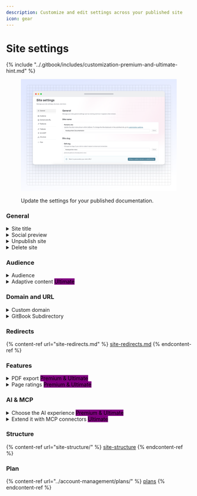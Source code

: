```yaml
---
description: Customize and edit settings across your published site
icon: gear
---
```


# Site settings

{% include "../.gitbook/includes/customization-premium-and-ultimate-hint.md" %}

<figure><img src="../.gitbook/assets/18_07_25_publishing-documentation-site-settings.svg" alt="A GitBook screenshot showing site settings"><figcaption><p>Update the settings for your published documentation.</p></figcaption></figure>

### General

<details>

<summary>Site title</summary>

Change the name of your site, if you don't have a custom logo this is the name that your site visitors will see.

</details>

<details>

<summary>Social preview</summary>

Here, you can upload a custom social preview image for your site. This will set the site’s `og:image` to your uploaded image, and it’ll show when the site’s link is shared to any platform or product that supports OpenGraph images, such as Slack or X.

If you don’t add a social preview, GitBook will automatically generate one using your theme color, page title and description.

If your site has multiple [site sections](site-structure/site-sections.md), you can use the drop-down menu in this modal to add a custom social preview image for each one, or for your entire site.

</details>

<details>

<summary>Unpublish site</summary>

Unpublish your site, but keep its settings and customizations. You can publish your site again at any time.

</details>

<details>

<summary>Delete site</summary>

Unpublish and remove your site from the **Docs site** section in the GitBook app.

**Note:** Deleting a site is a permanent action and cannot be undone. Any settings and customizations will be lost, but your content will remain in its [space](../creating-content/content-structure/space.md).

</details>

### Audience

<details>

<summary>Audience</summary>

Choose who sees your published content. See [publish-a-docs-site](publish-a-docs-site/ "mention") for more info.

</details>

<details>

<summary>Adaptive content <mark style="background-color:purple;">Ultimate</mark></summary>

Turn on adaptive content for your site pages, variants, and sections. [Adaptive content](adaptive-content/) lets you hide or show content for different visitors, depending on their permissions.

Your visitor token signing key will also be displayed here.

</details>

### Domain and URL

<details>

<summary>Custom domain</summary>

Configure a custom domain to unify your site with your own branding. See [custom-domain.md](custom-domain.md "mention") for more info.

</details>

<details>

<summary>GitBook Subdirectory</summary>

Publish your content on a subdirectory (e.g. `yourcompany.com/docs`). See [#gitbook-subdirectory](site-settings.md#gitbook-subdirectory "mention") for more info

</details>

### Redirects

{% content-ref url="site-redirects.md" %}
[site-redirects.md](site-redirects.md)
{% endcontent-ref %}

### Features

<details>

<summary>PDF export <mark style="background-color:purple;">Premium &#x26; Ultimate</mark> </summary>

Let your visitors to export your GitBook as PDF. See [pdf-export.md](../collaboration/pdf-export.md "mention") for more info.

</details>

<details>

<summary>Page ratings <mark style="background-color:purple;">Premium &#x26; Ultimate</mark> </summary>

Choose whether or not visitors to your published content can leave a rating on each page to let you know how they feel about it. They’ll be able to choose a sad, neutral, or happy face.

You can review the results of these ratings by opening the [**Insights**](insights.md) section of your docs site dashboard and selecting the [**Content scores**](insights.md#content-scores) tab.

</details>

### AI & MCP

<details>

<summary>Choose the AI experience <mark style="background-color:purple;">Premium &#x26; Ultimate</mark> </summary>

Let your site visitors ask GitBook anything with AI search or the GitBook assistant. See [gitbook-ai.md](../creating-content/searching-your-content/gitbook-ai.md "mention") for more info.

</details>

<details>

<summary>Extend it with MCP connectors <mark style="background-color:purple;">Ultimate</mark> </summary>

Configure MCP servers that the AI assistant can use when answering user questions inside your docs. See [#how-do-i-use-gitbook-ai-2](../creating-content/searching-your-content/gitbook-ai.md#how-do-i-use-gitbook-ai-2 "mention") for more info.

</details>

### Structure

{% content-ref url="site-structure/" %}
[site-structure](site-structure/)
{% endcontent-ref %}

### Plan

{% content-ref url="../account-management/plans/" %}
[plans](../account-management/plans/)
{% endcontent-ref %}
